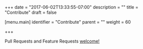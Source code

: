 +++
date = "2017-06-02T13:33:55-07:00"
description = ""
title = "Contribute"
draft = false

[menu.main]
identifier = "Contribute"
parent = ""
weight = 60

+++

Pull Requests and Feature Requests [welcome!](https://github.com/b3ntly/elasticsearch/issues/new)
